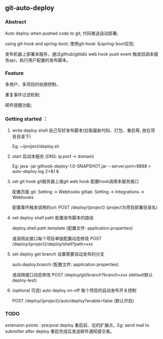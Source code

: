 
## git-auto-deploy

### Abstract

Auto deploy when pushed code to git;  代码推送自动部署;

using git-hook and spring-boot; 使用git-hook 与spring-boot实现;

发布机器上部署本服务，通过github(gitlab) web hook push event 触发回调本服务api，执行用户配置的发布脚本。

### Feature

多用户、多项目的权限控制，

重复事件过滤机制;

邮件提醒功能;

### Getting started ：
1. write deploy shell 自己写好发布脚本(拉取最新代码、打包、重启等, 放在项目目录下)

    Eg: ~/project/deploy.sh

2. start 启动本服务 (DNS: ip:port -> domain) 
    
    Eg: java -jar githook-deploy-1.0-SNAPSHOT.jar --server.port=8888 > auto-deploy.log 2>&1 &

3. set git hook git服务器上或git web hook 配置hook调用本服务接口 
    
    配置页面
    git: Setting -> Webhooks
    gitlab: Setting -> Integrations -> Webhooks
    
    配置事件触发调用的url:
    POST /deploy/{project}
    (project为项目部署目录名)

4. set deploy shell path 配置发布脚本的路径 

    deploy.shell.path.template (配置文件: application.properties)
    
    或调用此接口每个项目单独配置动态修改 
    POST /deploy/{project}/deploy/shell?path=xxx

5. set deploy get branch 设置需要自动发布的分支 

    auto.deploy.branch (配置文件: application.properties)
    
    或调用接口动态修改 POST /deploy/git/branch?branch=xxx (default默认 deploy-test)

6. (optional 可选) auto deploy on-off 每个项目的自动发布开关控制 
    
    POST /deploy/{project}/auto/deploy?enable=false (默认开启)

### TODO
extension points : pre/post deploy 重启前、后的扩展点，Eg: send mail to submitter after deploy 重启完成后发送邮件通知提交者。
